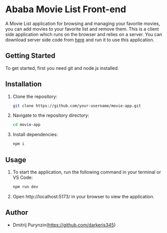 # Ababa Movie List Front-end

A Movie List application for browsing and managing your favorite movies, you can add movies to your favorite list and remove them. This is a client side application which runs on the browser and relies on a server. You can download server side code from [here](https://github.com/darkeris345/Ababa-Movies-List-server) and run it to use this application.

## Getting Started

To get started, first you need git and node.js installed.

## Installation

1. Clone the repository:

   ```bash
   git clone https://github.com/your-username/movie-app.git
   ```

2. Navigate to the repository directory:

   ```bash
   cd movie-app
   ```

3. Install dependencies:

   ```bash
   npm i
   ```


## Usage

1. To start the application, run the following command in your terminal or VS Code:

   ```bash
   npm run dev
   ```
2. Open http://localhost:5173/ in your browser to view the application.


## Author

- Dmitrij Purynzin(https://github.com/darkeris345)